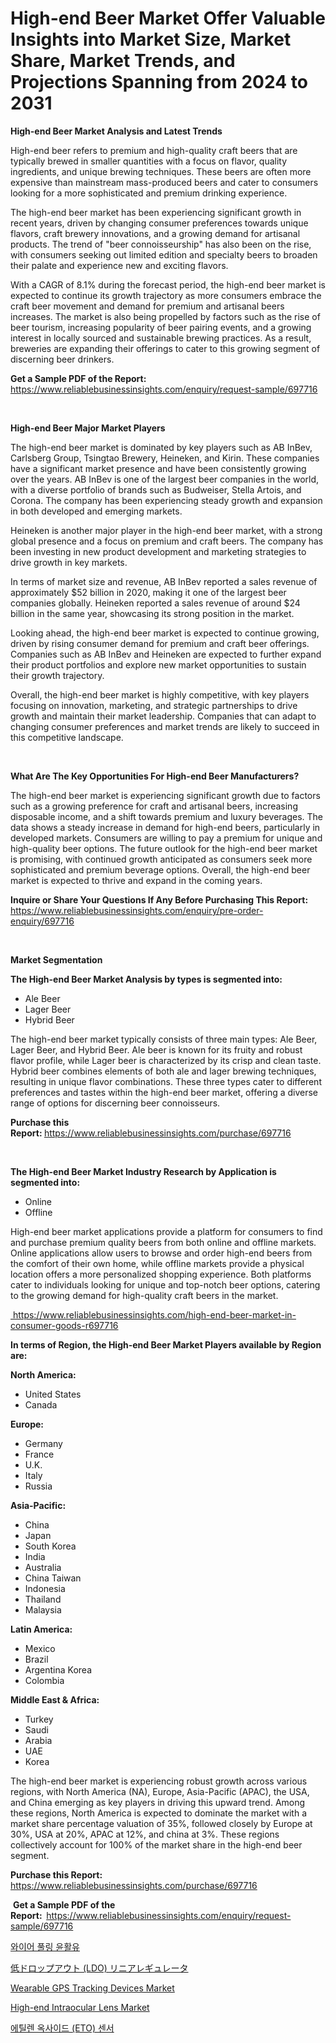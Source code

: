 <p><h1>High-end Beer Market Offer Valuable Insights into Market Size, Market Share, Market Trends, and Projections Spanning from 2024 to 2031</h1></p><p><strong>High-end Beer Market Analysis and Latest Trends</strong></p>
<p><p>High-end beer refers to premium and high-quality craft beers that are typically brewed in smaller quantities with a focus on flavor, quality ingredients, and unique brewing techniques. These beers are often more expensive than mainstream mass-produced beers and cater to consumers looking for a more sophisticated and premium drinking experience.</p><p>The high-end beer market has been experiencing significant growth in recent years, driven by changing consumer preferences towards unique flavors, craft brewery innovations, and a growing demand for artisanal products. The trend of "beer connoisseurship" has also been on the rise, with consumers seeking out limited edition and specialty beers to broaden their palate and experience new and exciting flavors.</p><p>With a CAGR of 8.1% during the forecast period, the high-end beer market is expected to continue its growth trajectory as more consumers embrace the craft beer movement and demand for premium and artisanal beers increases. The market is also being propelled by factors such as the rise of beer tourism, increasing popularity of beer pairing events, and a growing interest in locally sourced and sustainable brewing practices. As a result, breweries are expanding their offerings to cater to this growing segment of discerning beer drinkers.</p></p>
<p><strong>Get a Sample PDF of the Report:&nbsp;</strong> <a href="https://www.reliablebusinessinsights.com/enquiry/request-sample/697716">https://www.reliablebusinessinsights.com/enquiry/request-sample/697716</a></p>
<p>&nbsp;</p>
<p><strong>High-end Beer Major Market Players</strong></p>
<p><p>The high-end beer market is dominated by key players such as AB InBev, Carlsberg Group, Tsingtao Brewery, Heineken, and Kirin. These companies have a significant market presence and have been consistently growing over the years. AB InBev is one of the largest beer companies in the world, with a diverse portfolio of brands such as Budweiser, Stella Artois, and Corona. The company has been experiencing steady growth and expansion in both developed and emerging markets.</p><p>Heineken is another major player in the high-end beer market, with a strong global presence and a focus on premium and craft beers. The company has been investing in new product development and marketing strategies to drive growth in key markets.</p><p>In terms of market size and revenue, AB InBev reported a sales revenue of approximately $52 billion in 2020, making it one of the largest beer companies globally. Heineken reported a sales revenue of around $24 billion in the same year, showcasing its strong position in the market.</p><p>Looking ahead, the high-end beer market is expected to continue growing, driven by rising consumer demand for premium and craft beer offerings. Companies such as AB InBev and Heineken are expected to further expand their product portfolios and explore new market opportunities to sustain their growth trajectory.</p><p>Overall, the high-end beer market is highly competitive, with key players focusing on innovation, marketing, and strategic partnerships to drive growth and maintain their market leadership. Companies that can adapt to changing consumer preferences and market trends are likely to succeed in this competitive landscape.</p></p>
<p>&nbsp;</p>
<p><strong>What Are The Key Opportunities For High-end Beer Manufacturers?</strong></p>
<p><p>The high-end beer market is experiencing significant growth due to factors such as a growing preference for craft and artisanal beers, increasing disposable income, and a shift towards premium and luxury beverages. The data shows a steady increase in demand for high-end beers, particularly in developed markets. Consumers are willing to pay a premium for unique and high-quality beer options. The future outlook for the high-end beer market is promising, with continued growth anticipated as consumers seek more sophisticated and premium beverage options. Overall, the high-end beer market is expected to thrive and expand in the coming years.</p></p>
<p><strong>Inquire or Share Your Questions If Any Before Purchasing This Report:</strong> <a href="https://www.reliablebusinessinsights.com/enquiry/pre-order-enquiry/697716">https://www.reliablebusinessinsights.com/enquiry/pre-order-enquiry/697716</a></p>
<p>&nbsp;</p>
<p><strong>Market Segmentation</strong></p>
<p><strong>The High-end Beer Market Analysis by types is segmented into:</strong></p>
<p><ul><li>Ale Beer</li><li>Lager Beer</li><li>Hybrid Beer</li></ul></p>
<p><p>The high-end beer market typically consists of three main types: Ale Beer, Lager Beer, and Hybrid Beer. Ale beer is known for its fruity and robust flavor profile, while Lager beer is characterized by its crisp and clean taste. Hybrid beer combines elements of both ale and lager brewing techniques, resulting in unique flavor combinations. These three types cater to different preferences and tastes within the high-end beer market, offering a diverse range of options for discerning beer connoisseurs.</p></p>
<p><strong>Purchase this Report:&nbsp;</strong><a href="https://www.reliablebusinessinsights.com/purchase/697716">https://www.reliablebusinessinsights.com/purchase/697716</a></p>
<p>&nbsp;</p>
<p><strong>The High-end Beer Market Industry Research by Application is segmented into:</strong></p>
<p><ul><li>Online</li><li>Offline</li></ul></p>
<p><p>High-end beer market applications provide a platform for consumers to find and purchase premium quality beers from both online and offline markets. Online applications allow users to browse and order high-end beers from the comfort of their own home, while offline markets provide a physical location offers a more personalized shopping experience. Both platforms cater to individuals looking for unique and top-notch beer options, catering to the growing demand for high-quality craft beers in the market.</p></p>
<p><a href="https://www.reliablebusinessinsights.com/high-end-beer-market-in-consumer-goods-r697716">&nbsp;https://www.reliablebusinessinsights.com/high-end-beer-market-in-consumer-goods-r697716</a></p>
<p><strong>In terms of Region, the High-end Beer Market Players available by Region are:</strong></p>
<p>
    <p> <strong> North America: </strong>
        <ul>
            <li>United States</li>
            <li>Canada</li>
        </ul>
        </p> 
    <p> <strong> Europe: </strong>
        <ul>
            <li>Germany</li>
            <li>France</li>
            <li>U.K.</li>
            <li>Italy</li>
            <li>Russia</li>
        </ul>
        </p> 
    <p> <strong> Asia-Pacific: </strong>
        <ul>
            <li>China</li>
            <li>Japan</li>
            <li>South Korea</li>
            <li>India</li>
            <li>Australia</li>
            <li>China Taiwan</li>
            <li>Indonesia</li>
            <li>Thailand</li>
            <li>Malaysia</li>
        </ul>
        </p> 
    <p> <strong> Latin America: </strong>
        <ul>
            <li>Mexico</li>
            <li>Brazil</li>
            <li>Argentina Korea</li>
            <li>Colombia</li>
        </ul>
        </p> 
    <p> <strong> Middle East & Africa: </strong>
        <ul>
            <li>Turkey</li>
            <li>Saudi</li>
            <li>Arabia</li>
            <li>UAE</li>
            <li>Korea</li>
        </ul>
    </p>
    </p>
<p><p>The high-end beer market is experiencing robust growth across various regions, with North America (NA), Europe, Asia-Pacific (APAC), the USA, and China emerging as key players in driving this upward trend. Among these regions, North America is expected to dominate the market with a market share percentage valuation of 35%, followed closely by Europe at 30%, USA at 20%, APAC at 12%, and china at 3%. These regions collectively account for 100% of the market share in the high-end beer segment.</p></p>
<p><strong>Purchase this Report: </strong><a href="https://www.reliablebusinessinsights.com/purchase/697716">https://www.reliablebusinessinsights.com/purchase/697716</a></p>
<p>&nbsp;<strong>Get a Sample PDF of the Report:&nbsp;&nbsp;</strong><a href="https://www.reliablebusinessinsights.com/enquiry/request-sample/697716">https://www.reliablebusinessinsights.com/enquiry/request-sample/697716</a></p>
<p><strong></strong></p>
<p><p><a href="https://github.com/TrevorKruvalis5678/Market-Research-Report-List-2/blob/main/348766588809.md">와이어 풀링 윤활유</a></p><p><a href="https://github.com/cbigkbh02719/Market-Research-Report-List-2/blob/main/204765097235.md">低ドロップアウト (LDO) リニアレギュレータ</a></p><p><a href="https://issuu.com/reportprime-2/docs/wearable-gps-tracking-devices-market-size-2030.ppt">Wearable GPS Tracking Devices Market</a></p><p><a href="https://github.com/LiamDavis60/Market-Research-Report-List-1/blob/main/high-end-intraocular-lens-market.md">High-end Intraocular Lens Market</a></p><p><a href="https://github.com/lzuwsfreyoq70/Market-Research-Report-List-2/blob/main/136715988808.md">에틸렌 옥사이드 (ETO) 센서</a></p></p>